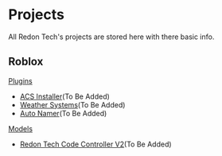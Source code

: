 # Projects
All Redon Tech's projects are stored here with there basic info.

## Roblox

[Plugins](/plugins)
* [ACS Installer](/plugins/ACS%20Installer)(To Be Added)
* [Weather Systems](/plugins/weather)(To Be Added)
* [Auto Namer](/plugins/autonamer)(To Be Added)

[Models](/models)
* [Redon Tech Code Controller V2](/models/codecontroller)(To Be Added)
